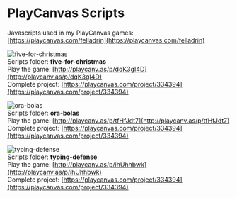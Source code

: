 # PlayCanvas Scripts

Javascripts used in my PlayCanvas games: [https://playcanvas.com/felladrin](https://playcanvas.com/felladrin)

![five-for-christmas](https://s3-eu-west-1.amazonaws.com/images.playcanvas.com/projects/20206/334394/HNE6IE-image-25.jpg)  
Scripts folder: **five-for-christmas**  
Play the game: [http://playcanv.as/p/dqK3gI4D](http://playcanv.as/p/dqK3gI4D)  
Complete project: [https://playcanvas.com/project/334394](https://playcanvas.com/project/334394)  


![ora-bolas](https://s3-eu-west-1.amazonaws.com/images.playcanvas.com/projects/20206/333967/4AYA13-image-25.jpg)  
Scripts folder: **ora-bolas**  
Play the game: [http://playcanv.as/p/tfHfJdt7](http://playcanv.as/p/tfHfJdt7)  
Complete project: [https://playcanvas.com/project/334394](https://playcanvas.com/project/334394)  


![typing-defense](https://s3-eu-west-1.amazonaws.com/images.playcanvas.com/projects/20206/335066/VAWDQU-image-25.jpg)  
Scripts folder: **typing-defense**  
Play the game: [http://playcanv.as/p/ihUhhbwk](http://playcanv.as/p/ihUhhbwk)  
Complete project: [https://playcanvas.com/project/334394](https://playcanvas.com/project/334394)  
